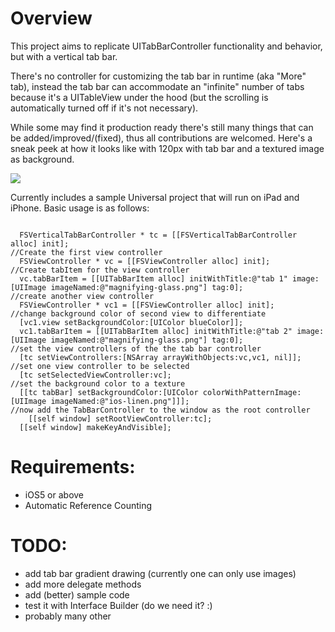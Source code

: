 # Overview

This project aims to replicate UITabBarController functionality and behavior, but with a vertical tab bar.

There's no controller for customizing the tab bar in runtime (aka "More" tab), instead the tab bar can accommodate an "infinite" number of tabs because it's a UITableView under the hood (but the scrolling is automatically turned off if it's not necessary).

While some may find it production ready there's still many things that can be added/improved/(fixed), thus all contributions are welcomed. Here's a sneak peek at how it looks like with 120px with tab bar and a textured image as background.

![](https://github.com/futuresimple/FSVerticalTabBarController/raw/master/images/sample_screenshot.png)

Currently includes a sample Universal project that will run on iPad and iPhone.  Basic usage is as follows:

<code>
  FSVerticalTabBarController * tc = [[FSVerticalTabBarController alloc] init];
//Create the first view controller
  FSViewController * vc = [[FSViewController alloc] init];
//Create tabItem for the view controller
  vc.tabBarItem = [[UITabBarItem alloc] initWithTitle:@"tab 1" image:[UIImage imageNamed:@"magnifying-glass.png"] tag:0];
//create another view controller
  FSViewController * vc1 = [[FSViewController alloc] init];
//change background color of second view to differentiate
  [vc1.view setBackgroundColor:[UIColor blueColor]];
  vc1.tabBarItem = [[UITabBarItem alloc] initWithTitle:@"tab 2" image:[UIImage imageNamed:@"magnifying-glass.png"] tag:0];
//set the view controllers of the the tab bar controller
  [tc setViewControllers:[NSArray arrayWithObjects:vc,vc1, nil]];
//set one view controller to be selected
  [tc setSelectedViewController:vc];
//set the background color to a texture
  [[tc tabBar] setBackgroundColor:[UIColor colorWithPatternImage:[UIImage imageNamed:@"ios-linen.png"]]];
//now add the TabBarController to the window as the root controller
	[[self window] setRootViewController:tc];
  [[self window] makeKeyAndVisible];
</code>

# Requirements:

 * iOS5 or above
 * Automatic Reference Counting

# TODO:

 * add tab bar gradient drawing (currently one can only use images)
 * add more delegate methods
 * add (better) sample code
 * test it with Interface Builder (do we need it? :)
 * probably many other
